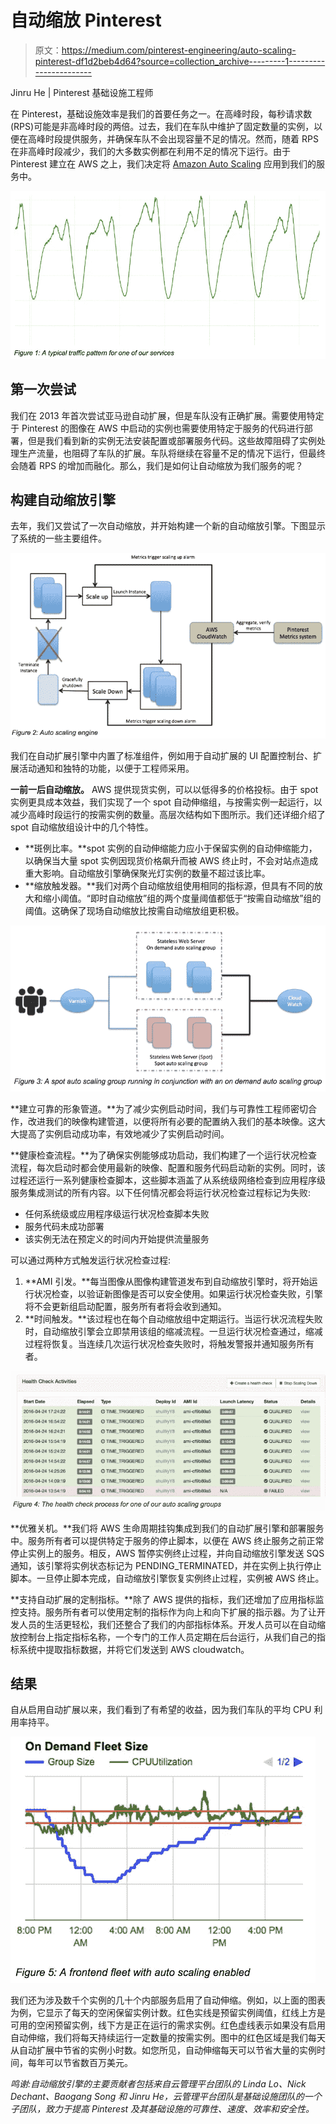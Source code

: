# 自动缩放 Pinterest

> 原文：<https://medium.com/pinterest-engineering/auto-scaling-pinterest-df1d2beb4d64?source=collection_archive---------1----------------------->

Jinru He | Pinterest 基础设施工程师

在 Pinterest，基础设施效率是我们的首要任务之一。在高峰时段，每秒请求数(RPS)可能是非高峰时段的两倍。过去，我们在车队中维护了固定数量的实例，以便在高峰时段提供服务，并确保车队不会出现容量不足的情况。然而，随着 RPS 在非高峰时段减少，我们的大多数实例都在利用不足的情况下运行。由于 Pinterest 建立在 AWS 之上，我们决定将 [Amazon Auto Scaling](https://aws.amazon.com/autoscaling/) 应用到我们的服务中。

![](img/cbdd4b70d2a6901a0228cc35574602bf.png)

## 第一次尝试

我们在 2013 年首次尝试亚马逊自动扩展，但是车队没有正确扩展。需要使用特定于 Pinterest 的图像在 AWS 中启动的实例也需要使用特定于服务的代码进行部署，但是我们看到新的实例无法安装配置或部署服务代码。这些故障阻碍了实例处理生产流量，也阻碍了车队的扩展。车队将继续在容量不足的情况下运行，但最终会随着 RPS 的增加而融化。那么，我们是如何让自动缩放为我们服务的呢？

## 构建自动缩放引擎

去年，我们又尝试了一次自动缩放，并开始构建一个新的自动缩放引擎。下图显示了系统的一些主要组件。

![](img/32a2c58148906cb33fa7054cf08f9e63.png)

我们在自动扩展引擎中内置了标准组件，例如用于自动扩展的 UI 配置控制台、扩展活动通知和独特的功能，以便于工程师采用。

**一前一后自动缩放。** AWS 提供现货实例，可以以低得多的价格投标。由于 spot 实例更具成本效益，我们实现了一个 spot 自动伸缩组，与按需实例一起运行，以减少高峰时段运行的按需实例的数量。高层次结构如下图所示。我们还详细介绍了 spot 自动缩放组设计中的几个特性。

*   **斑例比率。**spot 实例的自动伸缩能力应小于保留实例的自动伸缩能力，以确保当大量 spot 实例因现货价格飙升而被 AWS 终止时，不会对站点造成重大影响。自动缩放引擎确保聚光灯实例的数量不超过该比率。
*   **缩放触发器。**我们对两个自动缩放组使用相同的指标源，但具有不同的放大和缩小阈值。“即时自动缩放”组的两个度量阈值都低于“按需自动缩放”组的阈值。这确保了现场自动缩放比按需自动缩放组更积极。

![](img/3d6c7b74288066e1e3bb2578de3902bc.png)

**建立可靠的形象管道。**为了减少实例启动时间，我们与可靠性工程师密切合作，改进我们的映像构建管道，以便将所有必要的配置纳入我们的基本映像。这大大提高了实例启动成功率，有效地减少了实例启动时间。

**健康检查流程。**为了确保实例能够成功启动，我们构建了一个运行状况检查流程，每次启动时都会使用最新的映像、配置和服务代码启动新的实例。同时，该过程还运行一系列健康检查脚本，这些脚本涵盖了从系统级网络检查到应用程序级服务集成测试的所有内容。以下任何情况都会将运行状况检查过程标记为失败:

*   任何系统级或应用程序级运行状况检查脚本失败
*   服务代码未成功部署
*   该实例无法在预定义的时间内开始提供流量服务

可以通过两种方式触发运行状况检查过程:

1.  **AMI 引发。**每当图像从图像构建管道发布到自动缩放引擎时，将开始运行状况检查，以验证新图像是否可以安全使用。如果运行状况检查失败，引擎将不会更新组启动配置，服务所有者将会收到通知。
2.  **时间触发。**该过程也在每个自动缩放组中定期运行。当运行状况流程失败时，自动缩放引擎会立即禁用该组的缩减流程。一旦运行状况检查通过，缩减过程将恢复。当连续几次运行状况检查失败时，将触发警报并通知服务所有者。

![](img/0ffb281889c3c4e3f6818521ccc30cab.png)

**优雅关机。**我们将 AWS 生命周期挂钩集成到我们的自动扩展引擎和部署服务中。服务所有者可以提供特定于服务的停止脚本，以便在 AWS 终止服务之前正常停止实例上的服务。相反，AWS 暂停实例终止过程，并向自动缩放引擎发送 SQS 通知，该引擎将实例状态标记为 PENDING_TERMINATED，并在实例上执行停止脚本。一旦停止脚本完成，自动缩放引擎恢复实例终止过程，实例被 AWS 终止。

**支持自动扩展的定制指标。**除了 AWS 提供的指标，我们还增加了应用指标监控支持。服务所有者可以使用定制的指标作为向上和向下扩展的指示器。为了让开发人员的生活更轻松，我们还整合了我们的内部指标体系。开发人员可以在自动缩放控制台上指定指标名称，一个专门的工作人员定期在后台运行，从我们自己的指标系统中提取指标数据，并将它们发送到 AWS cloudwatch。

## 结果

自从启用自动扩展以来，我们看到了有希望的收益，因为我们车队的平均 CPU 利用率持平。

![](img/21b01da84a089a342d3b0130fb8863b4.png)

我们还为涉及数千个实例的几十个内部服务启用了自动伸缩。例如，以上面的图表为例，它显示了每天的空闲保留实例计数。红色实线是预留实例阈值，红线上方是可用的空闲预留实例，线下方是正在运行的需求实例。红色虚线表示如果没有启用自动伸缩，我们将每天持续运行一定数量的按需实例。图中的红色区域是我们每天从自动扩展中节省的实例小时数。如您所见，自动伸缩每天可以节省大量的实例时间，每年可以节省数百万美元。

*鸣谢:自动缩放引擎的主要贡献者包括来自云管理平台团队的 Linda Lo、Nick Dechant、Baogang Song 和 Jinru He，云管理平台团队是基础设施团队的一个子团队，致力于提高 Pinterest 及其基础设施的可靠性、速度、效率和安全性。*